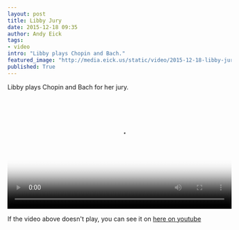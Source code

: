 ```yaml
---
layout: post
title: Libby Jury
date: 2015-12-18 09:35
author: Andy Eick
tags:
- video
intro: "Libby plays Chopin and Bach."
featured_image: "http://media.eick.us/static/video/2015-12-18-libby-jury/libby-jury-poster.jpeg"
published: True
---
```

Libby plays Chopin and Bach for her jury.

<video
  width='100%'
  src='/video/2015/2015-12-18-libby-jury.m3u8'
  controls
  poster='{{ site.mediaUrlRoot }}/static/video/2015-12-18-libby-jury/libby-jury-poster.jpeg'>
</video>

If the video above doesn't play, you can see it on [here on youtube](https://youtu.be/qbFuU7Ov49o)
